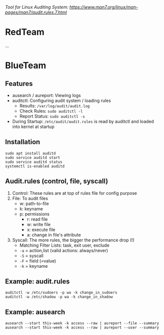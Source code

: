 *Tool for Linux Auditing System: https://www.man7.org/linux/man-pages/man7/audit.rules.7.html*

# RedTeam

...

# BlueTeam


## Features 
- ausearch / aureport: Viewing logs
- auditctl: Configuring audit system / loading rules
   - Results: `/var/log/audit/audit.log`
   - Check Rules: `sudo auditctl -l`
   - Report Status: `sudo auditctl -s`
- During Startup: `/etc/audit/audit.rules` is read by auditctl and loaded into kernel at startup

## Installation
```
sudo apt install auditd
sudo service auditd start
sudo service auditd status
systemctl is-enabled auditd
```


## Audit.rules (control, file, syscall)
1. Control: These rules are at top of rules file for config purpose
2. File: To audit files
   - w: path-to-file
   - k: keyname
   - p: permissions
      - r: read file
      - w: write file
      - x: execute file
      - a: change in file's attribute 
3. Syscall: The more rules, the bigger the performance drop (!)
   - Matching Filter Lists: task, exit user, exclude
   - `-a` = action,list (valid actions: always/never)
   - `-S` = syscall
   - `-F` = field (=value)
   - `-k` = keyname

## Example: audit.rules
```
auditctl -w /etc/sudoers -p wa -k change_in_sudoers
auditctl -w /etc/shadow -p wa -k change_in_shadow
```

## Example: ausearch
```
ausearch --start this-week -k access --raw | aureport --file --summary
ausearch --start this-week -k access --raw | aureport --user --summary
```
